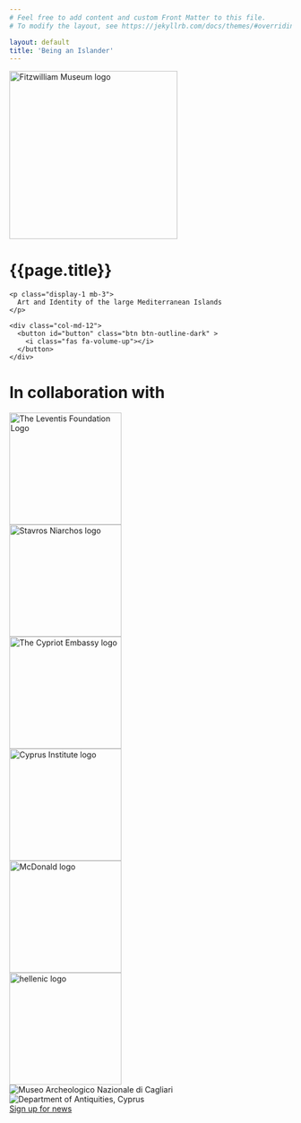 ```yaml
---
# Feel free to add content and custom Front Matter to this file.
# To modify the layout, see https://jekyllrb.com/docs/themes/#overriding-theme-defaults

layout: default
title: 'Being an Islander'
---
```


<div class="section pp-scrollable" id="holding">
  <div class="intro col-md-12 my-5">
    <a href="https://www.fitzmuseum.cam.ac.uk"><img src="https://beta.fitz.ms/images/logos/Fitz_logo_white.png" width="300" alt="Fitzwilliam Museum logo" class="img-fluid"/></a>
     <h1 class="display-1">
      {{page.title}}
    </h1>

    <p class="display-1 mb-3">
      Art and Identity of the large Mediterranean Islands
    </p>

    <div class="col-md-12">
      <button id="button" class="btn btn-outline-dark" >
        <i class="fas fa-volume-up"></i>
      </button>
    </div>

</div>
  <div id="player">
      <audio autoplay hidden loop controls>
       <source src="{{ site.baseurl }}/mp3/sea.m4a" type="audio/x-m4a">
          If you're reading this, audio isn't supported.
      </audio>
  </div>

</div>

<div class="section pp-scrollable" id="sponsors">

  <div class="container justify-content-center my-5">
  <h1 class="text-dark display-3">In collaboration with</h1>
    <div class="row justify-content-center mb-2">
      <div class="col-md-4">
        <img src="https://content.fitz.ms/fitz-website/assets/AGLF%20LOGO%20CMYK_ENG%20high%20definition.jpg?key=directus-medium-contain" alt="The Leventis Foundation Logo" class="mb-2 mr-2" height="200"/>
      </div>
      <div class="col-md-4">
        <img src="https://content.fitz.ms/fitz-website/assets/SNF%20primary%20logo_short_hi.jpg?key=directus-medium-contain" alt="Stavros Niarchos logo" class="mr-2 mb-2" height="200"/>
      </div>
      <div class="col-md-4">
        <img src="{{ site.baseurl }}/images/cyprus.png" alt="The Cypriot Embassy logo" class="mr-2 mb-2" height="200"/>
        </div>
     </div>
    <div class="row justify-content-center mb-2">
      <div class="col-md-4">
        <img src="https://content.fitz.ms/fitz-website/assets/cyprusInst.png?key=directus-medium-contain" alt="Cyprus Institute logo" class="mr-2 mb-2" height="200"/>
      </div>
      <div class="col-md-4">
        <img src="https://content.fitz.ms/fitz-website/assets/mcd.png?key=directus-medium-contain" alt="McDonald logo" class=" mr-2 mb-2" height="200"/>
      </div>
      <div class="col-md-4">
        <img src="https://content.fitz.ms/fitz-website/assets/ipsfXwD4.jpeg?key=directus-medium-contain" alt="hellenic logo" class="mr-2 mb-2" height="200" />
      </div>
    </div>
    <div class="row justify-content-center mb-2">
    <div class="col-md-4">
      <img src="https://content.fitz.ms/fitz-website/assets/calgiari.png?key=directus-medium-contain" alt="Museo Archeologico Nazionale di Cagliari" class=" mr-2 ml-2 mb-2" />
    </div>
    <div class="col-md-4">
      <img src="https://content.fitz.ms/fitz-website/assets/6612da61425d98755836902a8bde1bce_L.jpg?key=directus-medium-contain" alt="Department of Antiquities, Cyprus" class="mr-2 ml-2 mb-2" />
    </div>
    </div>
  <div class="col justify-content-center mb-2">
    <div class="col-md-12 d-flex justify-content-center">
      <a class="btn btn-outline-dark" href="https://tickets.museums.cam.ac.uk/account/create">Sign up for news</a>
    </div>
  </div>
</div>
